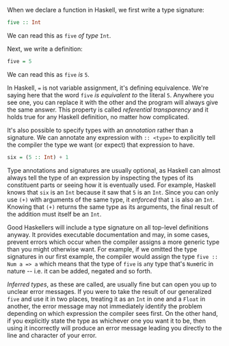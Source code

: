 When we declare a function in Haskell, we first write a type signature:

```haskell
five :: Int
```

We can read this as `five` *of type* `Int`.

Next, we write a definition:

```haskell
five = 5
```

We can read this as `five` *is* `5`.

In Haskell, `=` is not variable assignment, it's defining equivalence. We're
saying here that the word `five` *is equivalent to* the literal `5`. Anywhere
you see one, you can replace it with the other and the program will always give
the same answer. This property is called *referential transparency* and it holds
true for any Haskell definition, no matter how complicated.

It's also possible to specify types with an *annotation* rather than a
signature. We can annotate any expression with `:: <type>` to explicitly tell
the compiler the type we want (or expect) that expression to have.

```haskell
six = (5 :: Int) + 1
```

Type annotations and signatures are usually optional, as Haskell can almost
always tell the type of an expression by inspecting the types of its constituent
parts or seeing how it is eventually used. For example, Haskell knows that `six`
is an `Int` because it saw that `5` is an `Int`. Since you can only use `(+)`
with arguments of the same type, it *enforced* that `1` is also an `Int`.
Knowing that `(+)` returns the same type as its arguments, the final result of
the addition must itself be an `Int`.

Good Haskellers will include a type signature on all top-level definitions
anyway. It provides executable documentation and may, in some cases, prevent
errors which occur when the compiler assigns a more generic type than you might
otherwise want. For example, if we omitted the type signatures in our first
example, the compiler would assign the type `five :: Num a => a` which means
that the type of `five` is `a`ny type that's `Num`eric in nature -- i.e. it can
be added, negated and so forth.

*Inferred types*, as these are called, are usually fine but can open you up to
unclear error messages. If you were to take the result of our generalized `five`
and use it in two places, treating it as an `Int` in one and a `Float` in
another, the error message may not immediately identify the problem depending on
which expression the compiler sees first. On the other hand, if you explicitly
state the type as whichever one you want it to be, then using it incorrectly
will produce an error message leading you directly to the line and character of
your error.
